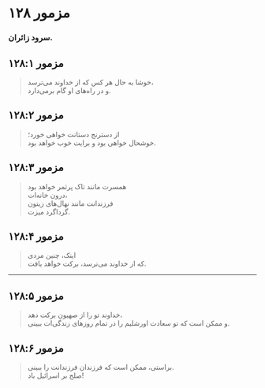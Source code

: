 # مزمور ۱۲۸

### سرود زائران.

## مزمور ۱۲۸:۱

> خوشا به حال هر کس که از خداوند می‌ترسد،  
> و در راه‌های او گام برمی‌دارد.

## مزمور ۱۲۸:۲

> از دسترنج دستانت خواهی خورد؛  
> خوشحال خواهی بود و برایت خوب خواهد بود.

## مزمور ۱۲۸:۳

> همسرت مانند تاک پرثمر خواهد بود  
> درون خانه‌ات،  
> فرزندانت مانند نهال‌های زیتون  
> گرداگرد میزت.

## مزمور ۱۲۸:۴

> اینک، چنین مردی  
> که از خداوند می‌ترسد، برکت خواهد یافت.

---

## مزمور ۱۲۸:۵

> خداوند تو را از صهیون برکت دهد،  
> و ممکن است که تو سعادت اورشلیم را در تمام روزهای زندگی‌ات ببینی.

## مزمور ۱۲۸:۶

> براستی، ممکن است که فرزندان فرزندانت را ببینی.  
> صلح بر اسرائیل باد!
